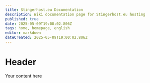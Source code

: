```yaml
---
title: Stingerhost.eu Documentation
description: Wiki documentation page for Stingerhost.eu hosting
published: true
date: 2025-05-09T19:00:02.806Z
tags: home, homepage, english
editor: markdown
dateCreated: 2025-05-09T19:00:02.806Z
---
```


# Header
Your content here